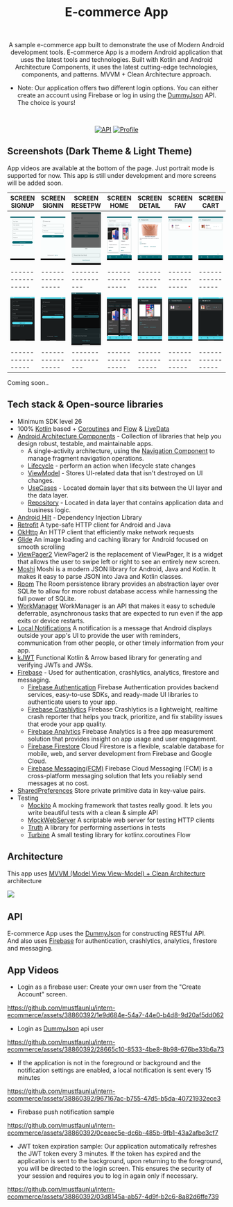 <h1 align="center">E-commerce App</h1></br>
<p align="center">  
A sample e-commerce app built to demonstrate the use of Modern Android development tools. E-commerce App is a modern Android application that uses the latest tools and technologies. Built with Kotlin and Android Architecture Components, it uses the latest cutting-edge technologies, components, and patterns. 
MVVM + Clean Architecture approach.

- Note: Our application offers two different login options. You can either create an account using
  Firebase or log in using the [DummyJson](https://dummyjson.com/docs/auth) API. The choice is
  yours!

</p></br>

<p align="center">
  <a href="https://android-arsenal.com/api?level=26"><img alt="API" src="https://img.shields.io/badge/API-26%2B-brightgreen.svg?style=flat"/></a>
  <a href="https://github.com/mustfaunlu"><img alt="Profile" src="https://img.shields.io/badge/github-mustfaunlu-blue"/></a> 
</p>

## Screenshots (Dark Theme & Light Theme)

App videos are available at the bottom of the page.
Just portrait mode is supported for now.
This app is still under development and more screens will be added soon.

| SCREEN SIGNUP                     | SCREEN SIGNIN                   | SCREEN RESETPW                 | SCREEN HOME                  | SCREEN DETAIL                  | SCREEN FAV                  | SCREEN CART                  | SCREEN PROFILE                  |
|-----------------------------------|---------------------------------|--------------------------------|------------------------------|--------------------------------|-----------------------------|------------------------------|---------------------------------|
| ![](/previews/create_account.png) | ![](/previews/login_screen.png) | ![](/previews/forgot_pass.png) | ![](/previews/home.png)      | ![](/previews/detail.png)      | ![](/previews/fav.png)      | ![](/previews/cart.png)      | ![](/previews/profile.png)      |
| -----------------                 | -----------------               | -----------------              | -----------------            | -----------------              | -----------------           | -----------------            | -----------------               |
| ![](/previews/create_dark.png)    | ![](/previews/login_dark.png)   | ![](/previews/forgot_dark.png) | ![](/previews/home_dark.png) | ![](/previews/detail_dark.png) | ![](/previews/fav_dark.png) | ![](/previews/cart_dark.png) | ![](/previews/profile_dark.png) |
| -----------------                 | -----------------               | -----------------              | -----------------            | -----------------              | -----------------           | -----------------            | -----------------               |
Coming soon..

## Tech stack & Open-source libraries

- Minimum SDK level 26
- 100% [Kotlin](https://kotlinlang.org/)
  based + [Coroutines](https://github.com/Kotlin/kotlinx.coroutines)
  and [Flow](https://developer.android.com/kotlin/flow) & [LiveData](https://developer.android.com/topic/libraries/architecture/livedata)
- [Android Architecture Components](https://developer.android.com/topic/libraries/architecture) -
  Collection of libraries that help you design robust, testable, and maintainable apps.
    - A single-activity architecture, using
      the [Navigation Component](https://developer.android.com/guide/navigation) to manage fragment
      navigation operations.
    - [Lifecycle](https://developer.android.com/topic/libraries/architecture/lifecycle) - perform an
      action when lifecycle state changes
    - [ViewModel](https://developer.android.com/topic/libraries/architecture/viewmodel) - Stores
      UI-related data that isn't destroyed on UI changes.
    - [UseCases](https://developer.android.com/topic/architecture/domain-layer) - Located domain
      layer that sits between the UI layer and the data layer.
    - [Repository](https://developer.android.com/topic/architecture/data-layer) - Located in data
      layer that contains application data and business logic.
- [Android Hilt](https://developer.android.com/training/dependency-injection/hilt-android) -
  Dependency Injection Library
- [Retrofit](https://square.github.io/retrofit/) A type-safe HTTP client for Android and Java
- [OkHttp](https://square.github.io/okhttp/) An HTTP client that efficiently make network requests
- [Glide](https://github.com/bumptech/glide) An image loading and caching library for Android
  focused on smooth scrolling
- [ViewPager2](https://developer.android.com/jetpack/androidx/releases/viewpager2) ViewPager2 is the
  replacement of ViewPager, It is a widget that allows the user to swipe left or right to see an
  entirely new screen.
- [Moshi](https://github.com/square/moshi) Moshi is a modern JSON library for Android, Java and
  Kotlin. It makes it easy to parse JSON into Java and Kotlin classes.
- [Room](https://developer.android.com/training/data-storage/room) The Room persistence library
  provides an abstraction layer over SQLite to allow for more robust database access while
  harnessing the full power of SQLite.
- [WorkManager](https://developer.android.com/topic/libraries/architecture/workmanager) WorkManager
  is an API that makes it easy to schedule deferrable, asynchronous tasks that are expected to run
  even if the app exits or device restarts.
- [Local Notifications](https://developer.android.com/training/notify-user/build-notification) A
  notification is a message that Android displays outside your app's UI to provide the user with
  reminders, communication from other people, or other timely information from your app.
- [kJWT](https://github.com/nefilim/kjwt) Functional Kotlin & Arrow based library for generating and
  verifying JWTs and JWSs.
- [Firebase](https://firebase.google.com/) - Used for authentication, crashlytics, analytics,
  firestore and messaging.
    - [Firebase Authentication](https://firebase.google.com/docs/auth) Firebase Authentication
      provides backend services, easy-to-use SDKs, and ready-made UI libraries to authenticate users
      to your app.
    - [Firebase Crashlytics](https://firebase.google.com/docs/crashlytics) Firebase Crashlytics is a
      lightweight, realtime crash reporter that helps you track, prioritize, and fix stability
      issues that erode your app quality.
    - [Firebase Analytics](https://firebase.google.com/docs/analytics) Firebase Analytics is a free
      app measurement solution that provides insight on app usage and user engagement.
    - [Firebase Firestore](https://firebase.google.com/docs/firestore) Cloud Firestore is a
      flexible, scalable database for mobile, web, and server development from Firebase and Google
      Cloud.
    - [Firebase Messaging(FCM)](https://firebase.google.com/docs/cloud-messaging) Firebase Cloud
      Messaging (FCM) is a cross-platform messaging solution that lets you reliably send messages at
      no cost.
- [SharedPreferences](https://developer.android.com/training/data-storage/shared-preferences) Store
  private primitive data in key-value pairs.
- Testing
    - [Mockito](https://site.mockito.org/) A mocking framework that tastes really good. It lets you
      write beautiful tests with a clean & simple API
    - [MockWebServer](https://github.com/square/okhttp/tree/master/mockwebserver) A scriptable web
      server for testing HTTP clients
    - [Truth](https://truth.dev/) A library for performing assertions in tests
    - [Turbine](https://github.com/cashapp/turbine) A small testing library for kotlinx.coroutines
      Flow

## Architecture

This app
uses [MVVM (Model View View-Model) + Clean Architecture](https://developer.android.com/jetpack/docs/guide#recommended-app-arch)
architecture

![](https://user-images.githubusercontent.com/21035435/69536839-9f4c8e80-0fa0-11ea-85ee-d7823e5a46b0.png)

## API

E-commerce App uses the [DummyJson](https://dummyjson.com/) for constructing RESTful API.<br>
And also uses [Firebase](https://firebase.google.com/) for authentication, crashlytics, analytics,
firestore and messaging.

## App Videos

- Login as a firebase user: Create your own user from the "Create Account" screen.</br>

https://github.com/mustfaunlu/intern-ecommerce/assets/38860392/1e9d684e-54a7-44e0-b4d8-9d20af5dd062

- Login as [DummyJson](https://dummyjson.com/) api user</br>

https://github.com/mustfaunlu/intern-ecommerce/assets/38860392/28665c10-8533-4be8-8b98-676be33b6a73

- If the application is not in the foreground or background and the notification settings are
  enabled, a local notification is sent every 15 minutes</br>

https://github.com/mustfaunlu/intern-ecommerce/assets/38860392/967167ac-b755-47d5-b5da-40721932ece3

- Firebase push notification sample</br>

https://github.com/mustfaunlu/intern-ecommerce/assets/38860392/0ceaec5e-dc6b-485b-9fb1-43a2afbe3cf7

- JWT token expiration sample: Our application automatically refreshes the JWT token every 3
  minutes. If the token has expired and the application is sent to the background, upon returning to
  the foreground, you will be directed to the login screen. This ensures the security of your
  session and requires you to log in again only if necessary.</br>

https://github.com/mustfaunlu/intern-ecommerce/assets/38860392/03d8145a-ab57-4d9f-b2c6-8a82d6ffe739
